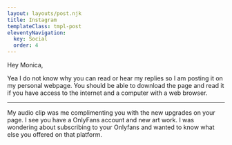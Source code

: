 ```yaml
---
layout: layouts/post.njk
title: Instagram
templateClass: tmpl-post
eleventyNavigation:
  key: Social
  order: 4
---
```


Hey Monica,

Yea I do not know why you can read or hear my replies so I am 
posting it on my personal webpage. You should be able to download the 
page and read it if you have access to the internet and a computer with a
web browser.

_________________________________________________________________________


My audio clip was me complimenting you with the new upgrades on your page.
I see you have a OnlyFans account and new art work. I was wondering about 
subscribing to your Onlyfans and wanted to know what else you offered on that platform.



